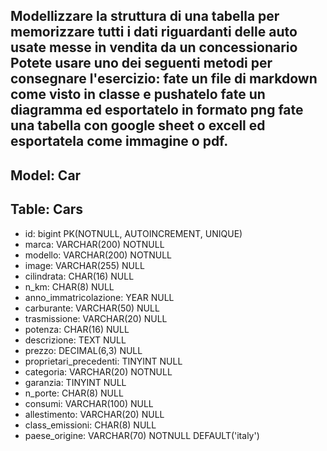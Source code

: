 ## Modellizzare la struttura di una tabella per memorizzare tutti i dati riguardanti delle auto usate messe in vendita da un concessionario Potete usare uno dei seguenti metodi per consegnare l'esercizio: fate un file di markdown come visto in classe e pushatelo fate un diagramma ed esportatelo in formato png fate una tabella con google sheet o excell ed esportatela come immagine o pdf.


## Model: Car

## Table: Cars

- id:                                   bigint PK(NOTNULL, AUTOINCREMENT, UNIQUE)                           
- marca:                                VARCHAR(200) NOTNULL
- modello:                              VARCHAR(200) NOTNULL
- image:                                VARCHAR(255) NULL
- cilindrata:                           CHAR(16) NULL
- n_km:                                 CHAR(8) NULL
- anno_immatricolazione:                YEAR NULL
- carburante:                           VARCHAR(50) NULL
- trasmissione:                         VARCHAR(20) NULL
- potenza:                              CHAR(16) NULL
- descrizione:                          TEXT NULL
- prezzo:                               DECIMAL(6,3) NULL
- proprietari_precedenti:               TINYINT NULL
- categoria:                            VARCHAR(20) NOTNULL
- garanzia:                             TINYINT NULL
- n_porte:                              CHAR(8) NULL
- consumi:                              VARCHAR(100) NULL
- allestimento:                         VARCHAR(20) NULL
- class_emissioni:                      CHAR(8) NULL
- paese_origine:                        VARCHAR(70) NOTNULL DEFAULT('italy')
